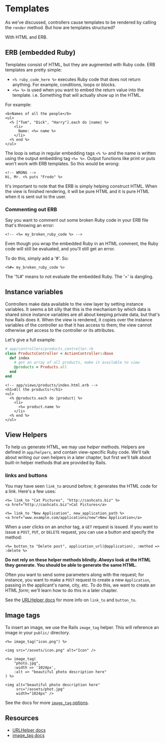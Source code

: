 # Templates

As we've discussed, controllers cause templates to be rendered by
calling the `render` method. But how are templates structured?

With HTML and ERB.

## ERB (embedded Ruby)

Templates consist of HTML, but they are augmented with Ruby code. ERB
templates are pretty simple:

* `<% ruby_code_here %>` executes Ruby code that does not return
  anything. For example, conditions, loops or blocks.
* `<%= %>` is used when you want to embed the return value into the
  template. i.e. Something that will actually show up in the HTML.

For example:

```html+erb
<b>Names of all the people</b>
<ul>
  <% ["Tom", "Dick", "Harry"].each do |name| %>
    <li>
      Name: <%= name %>
    </li>
  <% end %>
</ul>
```

The loop is setup in regular embedding tags `<% %>` and the name is
written using the output embedding tag `<%= %>`. Output functions like
print or puts won't work with ERB templates. So this would be wrong:

```html+erb
<!-- WRONG -->
Hi, Mr. <% puts "Frodo" %>
```

It's important to note that the ERB is simply helping construct HTML.
When the view is finished rendering, it will be pure HTML and it is
pure HTML when it is sent out to the user.

### Commenting out ERB

Say you want to comment out some broken Ruby code in your ERB file
that's throwing an error:

```html+erb
<!-- <%= my_broken_ruby_code %> -->
```

Even though you wrap the embedded Ruby in an HTML comment, the Ruby
code will still be evaluated, and you'll still get an error.

To do this, simply add a '#'. So:

```html+erb
<%#= my_broken_ruby_code %>
```

The '%#' means to not evaluate the embedded Ruby. The '=' is dangling.

## Instance variables

Controllers make data available to the view layer by setting instance
variables. It seems a bit silly that this is the mechanism by which data
is shared since instance variables are all about keeping private data,
but that's how Rails does it. When the view is rendered, it copies over
the instance variables of the controller so that it has access to them;
the view cannot otherwise get access to the controller or its
attributes.

Let's give a full example:

```ruby
# app/controllers/products_controller.rb
class ProductsController < ActionController::Base
  def index
    # get an array of all products, make it available to view
    @products = Products.all
  end
end
```

```html+erb
<!-- app/views/products/index.html.erb -->
<h1>All the products!</h1>
<ul>
  <% @products.each do |product| %>
    <li>
      <%= product.name %>
    </li>
  <% end %>
</ul>
```

## View Helpers

To help us generate HTML, we may use *helper* methods. Helpers are
defined in `app/helpers`, and contain view-specific Ruby code. We'll
talk about writing our own helpers in a later chapter, but first we'll
talk about built-in helper methods that are provided by Rails.

### links and buttons

You may have seen `link_to` around before; it generates the HTML code
for a link. Here's a few uses:

```html+erb
<%= link_to "Cat Pictures", "http://cashcats.biz" %>
<a href="http://cashcats.biz">Cat Pictures</a>

<%= link_to "New Application", new_application_path %>
<a href="www.example.com/applications/new">New Application</a>
```

When a user clicks on an anchor tag, a `GET` request is issued. If you
want to issue a `POST`, `PUT`, or `DELETE` request, you can use a
button and specify the method:

```html+erb
<%= button_to "Delete post", application_url(@application), :method => :delete %>
```

**Do not rely on these helper methods blindly. *Always* look at the
HTML they generate. You should be able to generate the same HTML.**

Often you want to send some parameters along with the request; for
instance, you want to make a `POST` request to create a new
`Application`, passing in the applicant's name, city, etc. To do this,
we want to create an HTML *form*; we'll learn how to do this in a
later chapter.

See the [URLHelper docs][url-helper-docs] for more info on `link_to`
and `button_to`.

## Image tags

To insert an image, we use the Rails `image_tag` helper. This will
reference an image in your `public/` directory.

```
<%= image_tag("icon.png") %>

<img src="/assets/icon.png" alt="Icon" />
```

```
<%= image_tag(
    "photo.jpg",
    :width => '1024px',
    :alt => "beautiful photo description here"
) %>

<img alt="beautiful photo description here"
     src="/assets/phot.jpg"
     width="1024px" />

```

See the docs for more [`image_tag` options][image-tag-docs].

## Resources

* [URLHelper docs][url-helper-docs]
* [image_tag docs][image-tag-docs]

[url-helper-docs]: http://api.rubyonrails.org/classes/ActionView/Helpers/UrlHelper.html
[image-tag-docs]: http://api.rubyonrails.org/classes/ActionView/Helpers/AssetTagHelper.html#method-i-image_tag